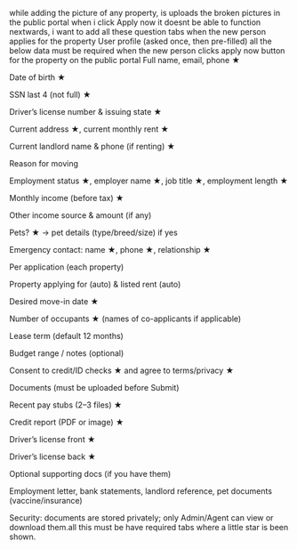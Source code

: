 
while adding the picture of any property, is uploads the broken pictures 
in the public portal when i click Apply now it doesnt be able to function nextwards, i want to add all these question tabs when the new person applies for the property User profile (asked once, then pre-filled)
all the below data must be required when the new person clicks apply now  button for the property on the public portal
Full name, email, phone ★

Date of birth ★

SSN last 4 (not full) ★

Driver’s license number & issuing state ★

Current address ★, current monthly rent ★

Current landlord name & phone (if renting) ★

Reason for moving

Employment status ★, employer name ★, job title ★, employment length ★

Monthly income (before tax) ★

Other income source & amount (if any)

Pets? ★ → pet details (type/breed/size) if yes

Emergency contact: name ★, phone ★, relationship ★

Per application (each property)

Property applying for (auto) & listed rent (auto)

Desired move-in date ★

Number of occupants ★ (names of co-applicants if applicable)

Lease term (default 12 months)

Budget range / notes (optional)

Consent to credit/ID checks ★ and agree to terms/privacy ★

Documents (must be uploaded before Submit)

Recent pay stubs (2–3 files) ★

Credit report (PDF or image) ★

Driver’s license front ★

Driver’s license back ★

Optional supporting docs (if you have them)

Employment letter, bank statements, landlord reference, pet documents (vaccine/insurance)

Security: documents are stored privately; only Admin/Agent can view or download them.all this must be have required tabs where a little star is been shown.

